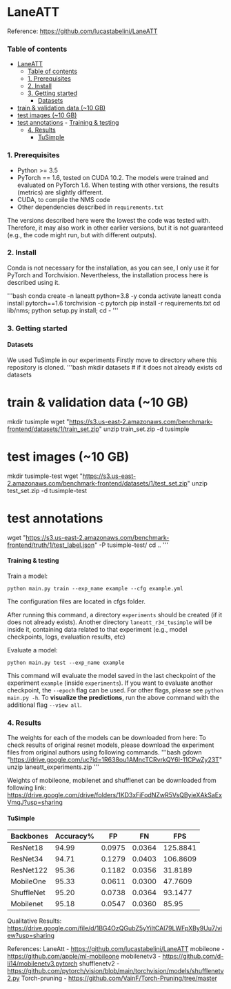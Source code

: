 # LaneATT

Reference: https://github.com/lucastabelini/LaneATT

### Table of contents
- [LaneATT](#laneatt)
    - [Table of contents](#table-of-contents)
    - [1. Prerequisites](#1-prerequisites)
    - [2. Install](#2-install)
    - [3. Getting started](#3-getting-started)
      - [Datasets](#datasets)
- [train \& validation data (~10 GB)](#train--validation-data-10-gb)
- [test images (~10 GB)](#test-images-10-gb)
- [test annotations](#test-annotations)
      - [Training \& testing](#training--testing)
    - [4. Results](#4-results)
      - [TuSimple](#tusimple)


### 1. Prerequisites
- Python >= 3.5
- PyTorch == 1.6, tested on CUDA 10.2. The models were trained and evaluated on PyTorch 1.6. When testing with other versions, the results (metrics) are slightly different.
- CUDA, to compile the NMS code
- Other dependencies described in `requirements.txt`

The versions described here were the lowest the code was tested with. Therefore, it may also work in other earlier versions, but it is not guaranteed (e.g., the code might run, but with different outputs).

### 2. Install
Conda is not necessary for the installation, as you can see, I only use it for PyTorch and Torchvision.
Nevertheless, the installation process here is described using it.

'''bash
conda create -n laneatt python=3.8 -y
conda activate laneatt
conda install pytorch==1.6 torchvision -c pytorch
pip install -r requirements.txt
cd lib/nms; python setup.py install; cd -
'''

### 3. Getting started
#### Datasets

We used TuSimple in our experiments
Firstly move to directory where this repository is cloned. 
'''bash
mkdir datasets # if it does not already exists
cd datasets
# train & validation data (~10 GB)
mkdir tusimple
wget "https://s3.us-east-2.amazonaws.com/benchmark-frontend/datasets/1/train_set.zip"
unzip train_set.zip -d tusimple
# test images (~10 GB)
mkdir tusimple-test
wget "https://s3.us-east-2.amazonaws.com/benchmark-frontend/datasets/1/test_set.zip"
unzip test_set.zip -d tusimple-test
# test annotations
wget "https://s3.us-east-2.amazonaws.com/benchmark-frontend/truth/1/test_label.json" -P tusimple-test/
cd ..
'''

#### Training & testing
Train a model:

```
python main.py train --exp_name example --cfg example.yml
```
The configuration files are located in cfgs folder.

After running this command, a directory `experiments` should be created (if it does not already exists). Another
directory `laneatt_r34_tusimple` will be inside it, containing data related to that experiment (e.g., model checkpoints, logs, evaluation results, etc)

Evaluate a model:
```
python main.py test --exp_name example
```

This command will evaluate the model saved in the last checkpoint of the experiment `example` (inside `experiments`).
If you want to evaluate another checkpoint, the `--epoch` flag can be used. For other flags, please see `python main.py -h`. To **visualize the predictions**, run the above command with the additional flag `--view all`.


### 4. Results

The weights for each of the models can be downloaded from here:
To check results of original resnet models, please download the experiment files from original authors using following commands.
'''bash
gdown "https://drive.google.com/uc?id=1R638ou1AMncTCRvrkQY6I-11CPwZy23T"
unzip laneatt_experiments.zip
'''

Weights of mobileone, mobilenet and shufflenet can be downloaded from following link: https://drive.google.com/drive/folders/1KD3xFiFodNZwR5VsQByieXAkSaExVmqJ?usp=sharing
#### TuSimple

| Backbones | Accuracy% | FP | FN | FPS |
| --------- | --------- | -- | -- | --- |
| ResNet18 | 94.99 | 0.0975 | 0.0364 | 125.8841 |
| ResNet34 | 94.71 | 0.1279 | 0.0403 | 106.8609 |
| ResNet122 | 95.36 | 0.1182 | 0.0356 | 31.8189 |
| MobileOne | 95.33 | 0.0611 | 0.0300 | 47.7609 |
| ShuffleNet | 95.20 | 0.0738 | 0.0364 | 93.1477 |
| Mobilenet | 95.18 | 0.0547 | 0.0360 | 85.95 |

Qualitative Results: https://drive.google.com/file/d/1BG4OzQGubZ5yYiItCAl79LWFpXBy9Uu7/view?usp=sharing


References:
LaneAtt - https://github.com/lucastabelini/LaneATT
mobileone - https://github.com/apple/ml-mobileone
mobilenetv3 - https://github.com/d-li14/mobilenetv3.pytorch
shufflenetv2 - https://github.com/pytorch/vision/blob/main/torchvision/models/shufflenetv2.py
Torch-pruning - https://github.com/VainF/Torch-Pruning/tree/master
